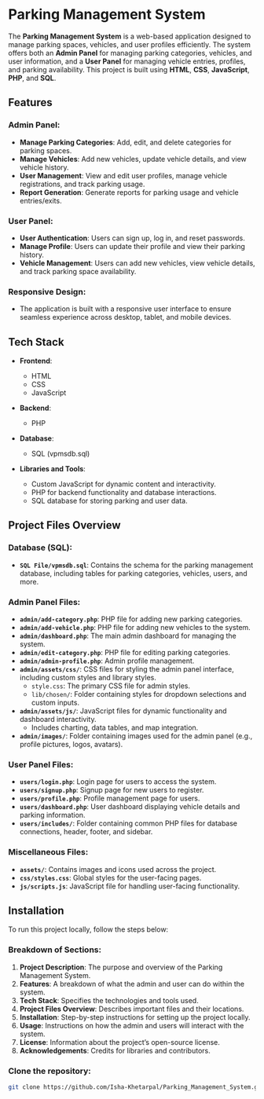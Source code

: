 # Parking Management System

The **Parking Management System** is a web-based application designed to manage parking spaces, vehicles, and user profiles efficiently. The system offers both an **Admin Panel** for managing parking categories, vehicles, and user information, and a **User Panel** for managing vehicle entries, profiles, and parking availability. This project is built using **HTML**, **CSS**, **JavaScript**, **PHP**, and **SQL**.

## Features

### Admin Panel:
- **Manage Parking Categories**: Add, edit, and delete categories for parking spaces.
- **Manage Vehicles**: Add new vehicles, update vehicle details, and view vehicle history.
- **User Management**: View and edit user profiles, manage vehicle registrations, and track parking usage.
- **Report Generation**: Generate reports for parking usage and vehicle entries/exits.
  
### User Panel:
- **User Authentication**: Users can sign up, log in, and reset passwords.
- **Manage Profile**: Users can update their profile and view their parking history.
- **Vehicle Management**: Users can add new vehicles, view vehicle details, and track parking space availability.

### Responsive Design:
- The application is built with a responsive user interface to ensure seamless experience across desktop, tablet, and mobile devices.

## Tech Stack

- **Frontend**:
  - HTML
  - CSS
  - JavaScript
  
- **Backend**:
  - PHP
  
- **Database**:
  - SQL (vpmsdb.sql)

- **Libraries and Tools**:
  - Custom JavaScript for dynamic content and interactivity.
  - PHP for backend functionality and database interactions.
  - SQL database for storing parking and user data.

## Project Files Overview

### Database (SQL):
- **`SQL File/vpmsdb.sql`**: Contains the schema for the parking management database, including tables for parking categories, vehicles, users, and more.

### Admin Panel Files:
- **`admin/add-category.php`**: PHP file for adding new parking categories.
- **`admin/add-vehicle.php`**: PHP file for adding new vehicles to the system.
- **`admin/dashboard.php`**: The main admin dashboard for managing the system.
- **`admin/edit-category.php`**: PHP file for editing parking categories.
- **`admin/admin-profile.php`**: Admin profile management.
- **`admin/assets/css/`**: CSS files for styling the admin panel interface, including custom styles and library styles.
  - `style.css`: The primary CSS file for admin styles.
  - `lib/chosen/`: Folder containing styles for dropdown selections and custom inputs.
- **`admin/assets/js/`**: JavaScript files for dynamic functionality and dashboard interactivity.
  - Includes charting, data tables, and map integration.
- **`admin/images/`**: Folder containing images used for the admin panel (e.g., profile pictures, logos, avatars).

### User Panel Files:
- **`users/login.php`**: Login page for users to access the system.
- **`users/signup.php`**: Signup page for new users to register.
- **`users/profile.php`**: Profile management page for users.
- **`users/dashboard.php`**: User dashboard displaying vehicle details and parking information.
- **`users/includes/`**: Folder containing common PHP files for database connections, header, footer, and sidebar.

### Miscellaneous Files:
- **`assets/`**: Contains images and icons used across the project.
- **`css/styles.css`**: Global styles for the user-facing pages.
- **`js/scripts.js`**: JavaScript file for handling user-facing functionality.

## Installation

To run this project locally, follow the steps below:

### Breakdown of Sections:

1. **Project Description**: The purpose and overview of the Parking Management System.
2. **Features**: A breakdown of what the admin and user can do within the system.
3. **Tech Stack**: Specifies the technologies and tools used.
4. **Project Files Overview**: Describes important files and their locations.
5. **Installation**: Step-by-step instructions for setting up the project locally.
6. **Usage**: Instructions on how the admin and users will interact with the system.
7. **License**: Information about the project’s open-source license.
8. **Acknowledgements**: Credits for libraries and contributors.

### Clone the repository:
```bash
git clone https://github.com/Isha-Khetarpal/Parking_Management_System.git
